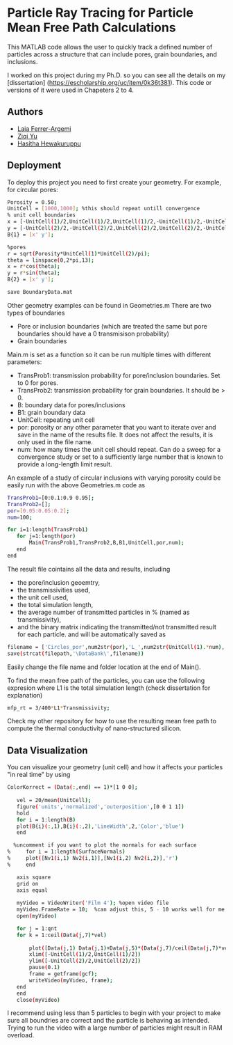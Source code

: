 
# Particle Ray Tracing for Particle Mean Free Path Calculations

This MATLAB code allows the user to quickly track a defined number of particles across a structure that can include pores, grain boundaries, and inclusions.

I worked on this project during my Ph.D. so you can see all the details on my [dissertation] 
(https://escholarship.org/uc/item/0k36t381).
This code or versions of it were used in Chapeters 2 to 4.




## Authors

- [Laia Ferrer-Argemi](https://github.com/Laia2442/)
- [Ziqi Yu](https://www.linkedin.com/in/ziqi-yu-083a3a61/)
- [Hasitha Hewakuruppu](https://www.linkedin.com/in/hasitha-hewakuruppu-71b172147/)


## Deployment

To deploy this project you need to first create your geometry. For example, for circular pores:

```bash
Porosity = 0.50;
UnitCell = [1000,1000]; %this should repeat untill convergence
% unit cell boundaries
x = [-UnitCell(1)/2,UnitCell(1)/2,UnitCell(1)/2,-UnitCell(1)/2,-UnitCell(1)/2];
y = [-UnitCell(2)/2,-UnitCell(2)/2,UnitCell(2)/2,UnitCell(2)/2,-UnitCell(2)/2];
B{1} = [x' y'];

%pores
r = sqrt(Porosity*UnitCell(1)*UnitCell(2)/pi);
theta = linspace(0,2*pi,13);
x = r*cos(theta);
y = r*sin(theta);
B{2} = [x' y'];

save BoundaryData.mat
```

Other geometry examples can be found in Geometries.m
There are two types of boundaries
 - Pore or inclusion boundaries (which are treated the same but pore boundaries should have a 0 transmisison probability)
 - Grain boundaries

Main.m is set as a function so it can be run multiple times with different parameters:
 - TransProb1: transmission probability for pore/inclusion boundaries. Set to 0 for pores.
 - TransProb2: transmission probability for grain boundaries. It should be > 0.
 - B: boundary data for pores/inclusions
 - B1: grain boundary data
 - UnitCell: repeating unit cell
 - por: porosity or any other parameter that you want to iterate over and save in the name of the results file. It does not affect the results, it is only used in the file name.
 - num: how many times the unit cell should repeat. Can do a sweep for a convergence study or set to a sufficiently large number that is known to provide a long-length limit result.

 An example of a study of circular inclusions with varying porosity could be easily run with the above Geometries.m code as
 ```bash
TransProb1=[0:0.1:0.9 0.95];
TransProb2=[];
por=[0.05:0.05:0.2];
num=100;

for i=1:length(TransProb1)
    for j=1:length(por)
        Main(TransProb1,TransProb2,B,B1,UnitCell,por,num);
    end
end
 ```
The result file cointains all the data and results, including
- the pore/inclusion geoemtry,
- the transmissivities used,
- the unit cell used,
- the total simulation length,
- the average number of transmitted particles in % (named as transmissivity),
- and the binary matrix indicating the transmitted/not transmitted result for each particle.
and will be automatically saved as
 ```bash
filename = ['Circles_por',num2str(por),'L_',num2str(UnitCell(1).*num),'.mat'];
save(strcat(filepath,'\DataBank\',filename))
 ```
 Easily change the file name and folder location at the end of Main().
 
 To find the mean free path of the particles, you can use the following expresion where L1 is the total simulation length (check dissertation for explanation)
 ```bash
 mfp_rt = 3/400*L1*Transmissivity;
  ```
Check my other repository for how to use the resulting mean free path to compute the thermal conductivity of nano-structured silicon.

Data Visualization
-
You can visualize your geometry (unit cell) and how it affects your particles "in real time" by using
 ```bash
 ColorKorrect = (Data(:,end) == 1)*[1 0 0];
    
    vel = 20/mean(UnitCell);
    figure('units','normalized','outerposition',[0 0 1 1])
    hold 
    for i = 1:length(B)
    plot(B{i}(:,1),B{i}(:,2),'LineWidth',2,'Color','blue')
    end

   %uncomment if you want to plot the normals for each surface 
%     for i = 1:length(SurfaceNormals)
%     plot([Nv1(i,1) Nv2(i,1)],[Nv1(i,2) Nv2(i,2)],'r')
%     end

    axis square
    grid on
    axis equal
    
    myVideo = VideoWriter('Film 4'); %open video file
    myVideo.FrameRate = 10;  %can adjust this, 5 - 10 works well for me
    open(myVideo)

    for j = 1:qnt
    for k = 1:ceil(Data(j,7)*vel)
        
        plot([Data(j,1) Data(j,1)+Data(j,5)*(Data(j,7)/ceil(Data(j,7)*vel))*k],[Data(j,2) Data(j,2)+Data(j,6)*(Data(j,7)/ceil(Data(j,7)*vel))*k],'Linewidth',2,'Color', ColorKorrect(j,:))
        xlim([-UnitCell(1)/2,UnitCell(1)/2])
        ylim([-UnitCell(2)/2,UnitCell(2)/2])
        pause(0.1)
        frame = getframe(gcf); 
        writeVideo(myVideo, frame);
    end
    end
    close(myVideo)
```
I recommend using less than 5 particles to begin with your project to make sure all boundries are correct and the particle is behaving as intended. 
Trying to run the video with a large number of particles might result in RAM overload.
